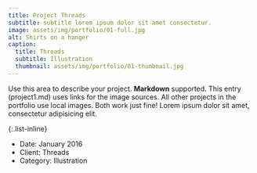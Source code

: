 ```yaml
---
title: Project Threads
subtitle: subtitle lorem ipsum dolor sit amet consectetur.
image: assets/img/portfolio/01-full.jpg
alt: Shirts on a hanger
caption:
  title: Threads
  subtitle: Illustration
  thumbnail: assets/img/portfolio/01-thumbnail.jpg
---
```

Use this area to describe your project. **Markdown** supported. This entry (project1.md) uses links for the image sources. All other projects in the portfolio use local images. Both work just fine! Lorem ipsum dolor sit amet, consectetur adipisicing elit. 

{:.list-inline}

* Date: January 2016
* Client: Threads
* Category: Illustration
